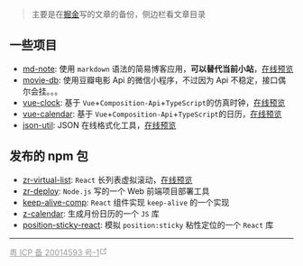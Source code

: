 > 主要是在[掘金](https://juejin.im/user/57c2df4175c4cd72901a8e7e)写的文章的备份，侧边栏看文章目录

## 一些项目

[md-note1]: https://github.com/zero9527/md-note
[md-note2]: http://zero9527.site/md-note
[movie-db1]: https://github.com/zero9527/movie-db
[vue-clock1]: https://github.com/zero9527/clock/
[vue-clock2]: http://zero9527.site/vue-clock/
[vue-calendar1]: https://github.com/zero9527/vue-calendar/
[vue-calendar2]: http://zero9527.site/vue-calendar/
[json-util1]: https://github.com/zero9527/json-util/
[json-util2]: http://zero9527.site/json-util/

- [md-note][md-note1]: 使用 `markdown` 语法的简易博客应用，**可以替代当前小站**，[在线预览][md-note2]
- [movie-db][movie-db1]: 使用豆瓣电影 Api 的微信小程序，不过因为 Api 不稳定，接口偶尔会挂。。。
- [vue-clock][vue-clock1]: 基于 `Vue`+`Composition-Api`+`TypeScript`的仿真时钟，[在线预览][vue-clock2]
- [vue-calendar][vue-calendar1]: 基于 `Vue`+`Composition-Api`+`TypeScript`的日历，[在线预览][vue-calendar2]
- [json-util][json-util1]: JSON 在线格式化工具，[在线预览][json-util2]

## 发布的 npm 包

[zr-virtual-list1]: https://www.npmjs.com/package/zr-virtual-list
[zr-virtual-list2]: https://zero9527.github.io/zr-virtual-list
[zr-deploy1]: https://www.npmjs.com/package/zr-deploy
[keep-alive-comp1]: https://www.npmjs.com/package/keep-alive-comp
[z-calendar1]: https://www.npmjs.com/package/z-calendar
[position-sticky-react1]: https://www.npmjs.com/package/position-sticky-react

- [zr-virtual-list][zr-virtual-list1]: `React` 长列表虚拟滚动，[在线预览][zr-virtual-list2]
- [zr-deploy][zr-deploy1]: `Node.js` 写的一个 Web 前端项目部署工具
- [keep-alive-comp][keep-alive-comp1]: `React` 组件实现 `keep-alive` 的一个实现
- [z-calendar][z-calendar1]: 生成月份日历的一个 `JS` 库
- [position-sticky-react][position-sticky-react1]: 模拟 `position:sticky` 粘性定位的一个 `React` 库

---

<a href="http://www.beian.miit.gov.cn/" style="color: #999;" title="备案号" target="_blank" rel="noopener noreferrer">粤 ICP 备 20014593 号-1<svg xmlns="http://www.w3.org/2000/svg" aria-hidden="true" x="0px" y="0px" viewBox="0 0 100 100" width="15" height="15" class="icon outbound"><path fill="currentColor" d="M18.8,85.1h56l0,0c2.2,0,4-1.8,4-4v-32h-8v28h-48v-48h28v-8h-32l0,0c-2.2,0-4,1.8-4,4v56C14.8,83.3,16.6,85.1,18.8,85.1z"></path> <polygon fill="currentColor" points="45.7,48.7 51.3,54.3 77.2,28.5 77.2,37.2 85.2,37.2 85.2,14.9 62.8,14.9 62.8,22.9 71.5,22.9"></polygon></svg></a>
